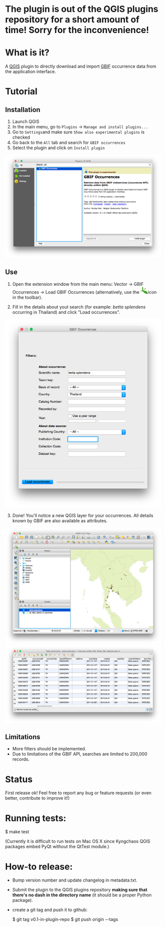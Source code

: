 The plugin is out of the QGIS plugins repository for a short amount of time! Sorry for the inconvenience!
=========================================================================================================

What is it?
===========

A [QGIS](http://www.qgis.org/) plugin to directly download and import [GBIF](http://www.gbif.org) occurrence data from the application interface.

Tutorial
========

Installation
------------

1. Launch QGIS
2. In the main menu, go to `Plugins` -> `Manage and install plugins...`
3. Go to `Settings`and make sure `Show also experimental plugins` is checked
4. Go back to the `All` tab and search for `GBIF occurrences`
5. Select the plugin and click on `Install plugin`

![Plugin install window](./screenshot_install.png)

Use
---

1. Open the extension window from the main menu: Vector -> GBIF Occurrences -> Load GBIF Occurrences (alternatively, use the ![Plugin icon](./icon.png)icon in the toolbar).

2. Fill in the details about yout search (for example: *betta splendens* occurring in Thailand) and click "Load occurrences".

![Main plugin window](./screenshot1.png)

3. Done! You'll notice a new QGIS layer for your occurrences. All details known by GBIF are also available as attributes.

![Occurrences in QGIS](./screenshot2.png)
![Attributes table](./screenshot3.png)

Limitations
-----------

- More filters should be implemented.
- Due to limitations of the GBIF API, searches are limited to 200,000 records.

Status
======

First release ok! Feel free to report any bug or feature requests (or even better, contribute to improve it!)

Running tests:
==============

$ make test

(Currently it is difficult to run tests on Mac OS X since Kyngchaos QGIS packages embed PyQt without the QtTest module.)

How-to release:
===============

- Bump version number and update changelog in metadata.txt.
- Submit the plugin to the QGIS plugins repository **making sure that there's no dash in the directory name** (it should be a proper Python package).
- create a git tag and push it to github:

    $ git tag v0.1-in-plugin-repo
    $ git push origin --tags